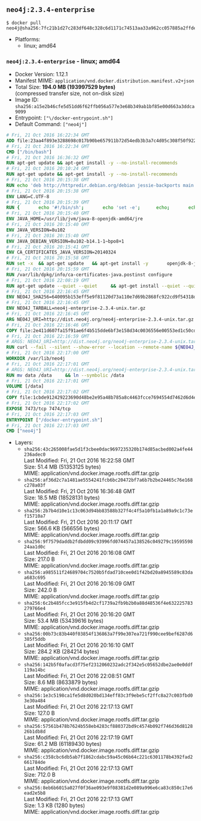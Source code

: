 ## `neo4j:2.3.4-enterprise`

```console
$ docker pull neo4j@sha256:7fc21b1d27c283df648c328c6d1171c74513aa33a962cc057885a2ffdef6c1fb
```

-	Platforms:
	-	linux; amd64

### `neo4j:2.3.4-enterprise` - linux; amd64

-	Docker Version: 1.12.1
-	Manifest MIME: `application/vnd.docker.distribution.manifest.v2+json`
-	Total Size: **194.0 MB (193997529 bytes)**  
	(compressed transfer size, not on-disk size)
-	Image ID: `sha256:a15e2b46cfe5d51dd6f62ffb056a577e3e68b349ab1bf85e00d663a3ddca9099`
-	Entrypoint: `["\/docker-entrypoint.sh"]`
-	Default Command: `["neo4j"]`

```dockerfile
# Fri, 21 Oct 2016 16:22:34 GMT
ADD file:23aa4f893e3288698c017b90be657911b72d54edb3b3a7c4d05c308f50f9228f in / 
# Fri, 21 Oct 2016 16:22:34 GMT
CMD ["/bin/bash"]
# Fri, 21 Oct 2016 16:36:32 GMT
RUN apt-get update && apt-get install -y --no-install-recommends 		ca-certificates 		curl 		wget 	&& rm -rf /var/lib/apt/lists/*
# Fri, 21 Oct 2016 20:10:24 GMT
RUN apt-get update && apt-get install -y --no-install-recommends 		bzip2 		unzip 		xz-utils 	&& rm -rf /var/lib/apt/lists/*
# Fri, 21 Oct 2016 20:15:38 GMT
RUN echo 'deb http://httpredir.debian.org/debian jessie-backports main' > /etc/apt/sources.list.d/jessie-backports.list
# Fri, 21 Oct 2016 20:15:38 GMT
ENV LANG=C.UTF-8
# Fri, 21 Oct 2016 20:15:39 GMT
RUN { 		echo '#!/bin/sh'; 		echo 'set -e'; 		echo; 		echo 'dirname "$(dirname "$(readlink -f "$(which javac || which java)")")"'; 	} > /usr/local/bin/docker-java-home 	&& chmod +x /usr/local/bin/docker-java-home
# Fri, 21 Oct 2016 20:15:40 GMT
ENV JAVA_HOME=/usr/lib/jvm/java-8-openjdk-amd64/jre
# Fri, 21 Oct 2016 20:15:40 GMT
ENV JAVA_VERSION=8u102
# Fri, 21 Oct 2016 20:15:40 GMT
ENV JAVA_DEBIAN_VERSION=8u102-b14.1-1~bpo8+1
# Fri, 21 Oct 2016 20:15:41 GMT
ENV CA_CERTIFICATES_JAVA_VERSION=20140324
# Fri, 21 Oct 2016 20:15:58 GMT
RUN set -x 	&& apt-get update 	&& apt-get install -y 		openjdk-8-jre-headless="$JAVA_DEBIAN_VERSION" 		ca-certificates-java="$CA_CERTIFICATES_JAVA_VERSION" 	&& rm -rf /var/lib/apt/lists/* 	&& [ "$JAVA_HOME" = "$(docker-java-home)" ]
# Fri, 21 Oct 2016 20:15:59 GMT
RUN /var/lib/dpkg/info/ca-certificates-java.postinst configure
# Fri, 21 Oct 2016 22:08:19 GMT
RUN apt-get update --quiet --quiet     && apt-get install --quiet --quiet --no-install-recommends lsof     && rm -rf /var/lib/apt/lists/*
# Fri, 21 Oct 2016 22:16:45 GMT
ENV NEO4J_SHA256=640095b153eff5e9f81120d73a110e7d69b2868fc922cd9f54318d203b26f3c1
# Fri, 21 Oct 2016 22:16:45 GMT
ENV NEO4J_TARBALL=neo4j-enterprise-2.3.4-unix.tar.gz
# Fri, 21 Oct 2016 22:16:45 GMT
ARG NEO4J_URI=http://dist.neo4j.org/neo4j-enterprise-2.3.4-unix.tar.gz
# Fri, 21 Oct 2016 22:16:46 GMT
COPY file:2e411d607fa15f91ae6f4b515dde6bf3e158d34c0036556e00553ed1c50cd63d in /tmp/ 
# Fri, 21 Oct 2016 22:16:59 GMT
# ARGS: NEO4J_URI=http://dist.neo4j.org/neo4j-enterprise-2.3.4-unix.tar.gz
RUN curl --fail --silent --show-error --location --remote-name ${NEO4J_URI}     && echo "${NEO4J_SHA256} ${NEO4J_TARBALL}" | sha256sum --check --quiet -     && tar --extract --file ${NEO4J_TARBALL} --directory /var/lib     && mv /var/lib/neo4j-* /var/lib/neo4j     && rm ${NEO4J_TARBALL}
# Fri, 21 Oct 2016 22:17:00 GMT
WORKDIR /var/lib/neo4j
# Fri, 21 Oct 2016 22:17:01 GMT
# ARGS: NEO4J_URI=http://dist.neo4j.org/neo4j-enterprise-2.3.4-unix.tar.gz
RUN mv data /data     && ln --symbolic /data
# Fri, 21 Oct 2016 22:17:01 GMT
VOLUME [/data]
# Fri, 21 Oct 2016 22:17:02 GMT
COPY file:1cbde912429223690d48be2e95a48b785a8c4463fcce7694554d7462d6d4eaae in /docker-entrypoint.sh 
# Fri, 21 Oct 2016 22:17:02 GMT
EXPOSE 7473/tcp 7474/tcp
# Fri, 21 Oct 2016 22:17:03 GMT
ENTRYPOINT ["/docker-entrypoint.sh"]
# Fri, 21 Oct 2016 22:17:03 GMT
CMD ["neo4j"]
```

-	Layers:
	-	`sha256:43c265008fae5d1f3cbee0dac9697235320b174d85acbed002a4fe44236adec0`  
		Last Modified: Fri, 21 Oct 2016 16:22:58 GMT  
		Size: 51.4 MB (51353125 bytes)  
		MIME: application/vnd.docker.image.rootfs.diff.tar.gzip
	-	`sha256:af36d2c7a1481ae5554241fcb6bc20472bf7a6b7b2be24465c76e168c278a03f`  
		Last Modified: Fri, 21 Oct 2016 16:36:48 GMT  
		Size: 18.5 MB (18528131 bytes)  
		MIME: application/vnd.docker.image.rootfs.diff.tar.gzip
	-	`sha256:2b7b4d10e1c13c063d94bb83588b327f4c4f5a10fb1a1a89a9c1c73ef15710a7`  
		Last Modified: Fri, 21 Oct 2016 20:11:17 GMT  
		Size: 566.6 KB (566556 bytes)  
		MIME: application/vnd.docker.image.rootfs.diff.tar.gzip
	-	`sha256:9f7579daddb2fdbdd09c93996fd074457a138526c049279c1959559824aa1d0c`  
		Last Modified: Fri, 21 Oct 2016 20:16:08 GMT  
		Size: 217.0 B  
		MIME: application/vnd.docker.image.rootfs.diff.tar.gzip
	-	`sha256:a985511f24689704c7520b5fdad710cee0d1f42bd20a8945589c83daa683c695`  
		Last Modified: Fri, 21 Oct 2016 20:16:09 GMT  
		Size: 242.0 B  
		MIME: application/vnd.docker.image.rootfs.diff.tar.gzip
	-	`sha256:6c2b485fcc3e915fb4d2cf1739a2fb9b2b0a88d48536f4e632225783279766e4`  
		Last Modified: Fri, 21 Oct 2016 20:16:20 GMT  
		Size: 53.4 MB (53439616 bytes)  
		MIME: application/vnd.docker.image.rootfs.diff.tar.gzip
	-	`sha256:00b73c83b440f03854f136863a7f99e307ea721f990cee9bef6287d6385f5ddb`  
		Last Modified: Fri, 21 Oct 2016 20:16:10 GMT  
		Size: 284.2 KB (284214 bytes)  
		MIME: application/vnd.docker.image.rootfs.diff.tar.gzip
	-	`sha256:142b5f0afacd3f75ef2312060232adc2f342e5c05652dbe2ae0e0ddf119a14bc`  
		Last Modified: Fri, 21 Oct 2016 22:08:51 GMT  
		Size: 8.6 MB (8633879 bytes)  
		MIME: application/vnd.docker.image.rootfs.diff.tar.gzip
	-	`sha256:1e3c5198ca1fe5d8d020bd134eff83c3f9ebe5cf2ffc8a27c003fbd03e30a484`  
		Last Modified: Fri, 21 Oct 2016 22:17:13 GMT  
		Size: 127.0 B  
		MIME: application/vnd.docker.image.rootfs.diff.tar.gzip
	-	`sha256:57561b478b7624b558eb4283cf880372bd9c4574b092f746d36d812826b1db8d`  
		Last Modified: Fri, 21 Oct 2016 22:17:19 GMT  
		Size: 61.2 MB (61189430 bytes)  
		MIME: application/vnd.docker.image.rootfs.diff.tar.gzip
	-	`sha256:c358cbc6db5ab7f1862cdabc59a45c06b64c221c6301178b4392fad2661784de`  
		Last Modified: Fri, 21 Oct 2016 22:17:13 GMT  
		Size: 712.0 B  
		MIME: application/vnd.docker.image.rootfs.diff.tar.gzip
	-	`sha256:8eb6b6015a027f0f36ae093e9f08381d2e089a996e6ca83c850c17e6ead2e5b8`  
		Last Modified: Fri, 21 Oct 2016 22:17:13 GMT  
		Size: 1.3 KB (1280 bytes)  
		MIME: application/vnd.docker.image.rootfs.diff.tar.gzip
